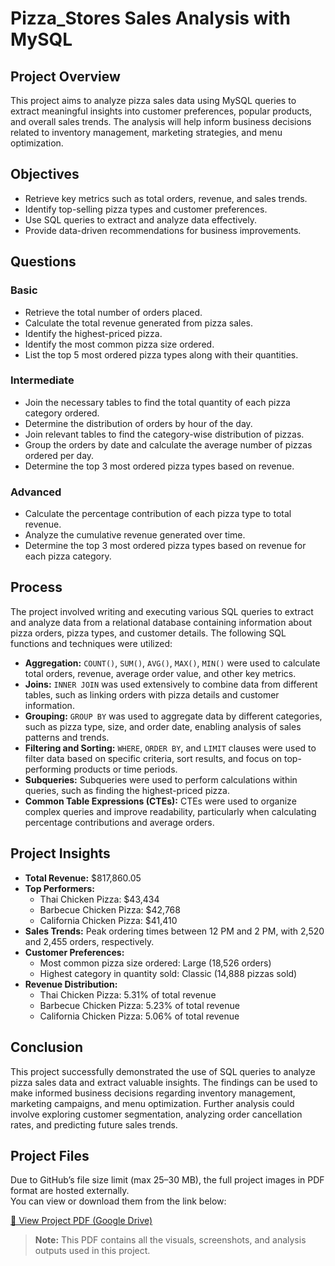 # Pizza_Stores Sales Analysis with MySQL

## Project Overview

This project aims to analyze pizza sales data using MySQL queries to extract meaningful insights into customer preferences, popular products, and overall sales trends. The analysis will help inform business decisions related to inventory management, marketing strategies, and menu optimization.

## Objectives

* Retrieve key metrics such as total orders, revenue, and sales trends.
* Identify top-selling pizza types and customer preferences.
* Use SQL queries to extract and analyze data effectively.
* Provide data-driven recommendations for business improvements.

## Questions

### Basic

* Retrieve the total number of orders placed.
* Calculate the total revenue generated from pizza sales.
* Identify the highest-priced pizza.
* Identify the most common pizza size ordered.
* List the top 5 most ordered pizza types along with their quantities.

### Intermediate

* Join the necessary tables to find the total quantity of each pizza category ordered.
* Determine the distribution of orders by hour of the day.
* Join relevant tables to find the category-wise distribution of pizzas.
* Group the orders by date and calculate the average number of pizzas ordered per day.
* Determine the top 3 most ordered pizza types based on revenue.

### Advanced

* Calculate the percentage contribution of each pizza type to total revenue.
* Analyze the cumulative revenue generated over time.
* Determine the top 3 most ordered pizza types based on revenue for each pizza category.


## Process

The project involved writing and executing various SQL queries to extract and analyze data from a relational database containing information about pizza orders, pizza types, and customer details. The following SQL functions and techniques were utilized:

* **Aggregation:** `COUNT()`, `SUM()`, `AVG()`, `MAX()`, `MIN()` were used to calculate total orders, revenue, average order value, and other key metrics.
* **Joins:** `INNER JOIN` was used extensively to combine data from different tables, such as linking orders with pizza details and customer information.
* **Grouping:** `GROUP BY` was used to aggregate data by different categories, such as pizza type, size, and order date, enabling analysis of sales patterns and trends.
* **Filtering and Sorting:** `WHERE`, `ORDER BY`, and `LIMIT` clauses were used to filter data based on specific criteria, sort results, and focus on top-performing products or time periods.
* **Subqueries:** Subqueries were used to perform calculations within queries, such as finding the highest-priced pizza.
* **Common Table Expressions (CTEs):** CTEs were used to organize complex queries and improve readability, particularly when calculating percentage contributions and average orders.


## Project Insights

* **Total Revenue:** $817,860.05
* **Top Performers:**
    * Thai Chicken Pizza: $43,434
    * Barbecue Chicken Pizza: $42,768
    * California Chicken Pizza: $41,410
* **Sales Trends:** Peak ordering times between 12 PM and 2 PM, with 2,520 and 2,455 orders, respectively.
* **Customer Preferences:** 
    * Most common pizza size ordered: Large (18,526 orders)
    * Highest category in quantity sold: Classic (14,888 pizzas sold)
* **Revenue Distribution:**
    * Thai Chicken Pizza: 5.31% of total revenue
    * Barbecue Chicken Pizza: 5.23% of total revenue
    * California Chicken Pizza: 5.06% of total revenue

## Conclusion

This project successfully demonstrated the use of SQL queries to analyze pizza sales data and extract valuable insights. The findings can be used to make informed business decisions regarding inventory management, marketing campaigns, and menu optimization. Further analysis could involve exploring customer segmentation, analyzing order cancellation rates, and predicting future sales trends.

## Project Files

Due to GitHub’s file size limit (max 25–30 MB), the full project images in PDF format are hosted externally.  
You can view or download them from the link below:

[📄 View Project PDF (Google Drive)](https://drive.google.com/drive/folders/1X7wrERo2IvhYHX-su38VehdvPuJPZXM-?lfhs=2)

> **Note:** This PDF contains all the visuals, screenshots, and analysis outputs used in this project.

